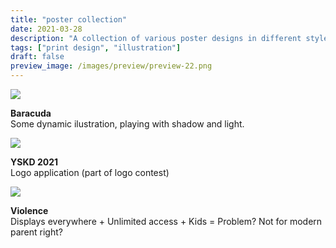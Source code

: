 ```yaml
---
title: "poster collection"
date: 2021-03-28
description: "A collection of various poster designs in different styles and techniques."
tags: ["print design", "illustration"]
draft: false
preview_image: /images/preview/preview-22.png
---
```




<div class="col-adapt-single col">

<img class="my-2" src="/images/poster-collection/poster-collection-baracuda-1.jpg">
<p class="imgdescript">
<strong>Baracuda</strong><br>
Some dynamic ilustration, playing with shadow and light.
</p>

<img class="my-2" src="/images/poster-collection/poster-collection-yskd-1.jpg">
<p class="imgdescript">
<strong>YSKD 2021</strong><br>
Logo application (part of logo contest)
</p>

<img class="my-2" src="/images/poster-collection/poster-collection-hctnt-1.jpg">
<p class="imgdescript">
<strong>Violence</strong><br>
Displays everywhere + Unlimited access + Kids = Problem? Not for modern parent right?
</p>

</div>

